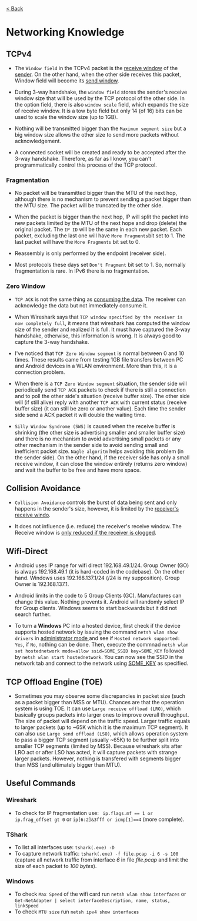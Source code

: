 [< Back](https://github.com/brlebtag/My-Commonplace-Book)

# Networking Knowledge

## TCPv4
* The `Window field` in the TCPv4 packet is the <ins>receive window</ins> of the <ins>sender</ins>. On the other hand, when the other side receives this packet, Window field will become its <ins>send window</ins>.

* During 3-way handshake, the `window field` stores the sender's receive window size that will be used by the TCP protocol of the other side. In the option field, there is also `window scale` field, which expands the size of receive window. It is a tow byte field but only 14 (of 16) bits can be used to scale the window size (up to 1GB).

* Nothing will be transmitted bigger than the `Maximum segment size` but a big window size allows the other size to send more packets without acknowledgement.

* A connected socket will be created and ready to be accepted after the 3-way handshake. Therefore, as far as I know, you can't programmatically control this process of the TCP protocol.

### Fragmentation
* No packet will be transmitted bigger than the MTU of the next hop, although there is no mechanism to prevent sending a packet bigger than the MTU size. The packet will be truncated by the other side.

* When the packet is bigger than the next hop, IP will split the packet into new packets limited by the MTU of the next hope and drop (delete) the original packet. The `IP ID` will be the same in each new packet. Each packet, excluding the last one will have `More Fragments`bit set to 1. The last packet will have the `More Fragments` bit set to 0.

* Reassembly is only performed by the endpoint (receiver side).

* Most protocols these days set `Don't Fragment` bit set to 1. So, normally fragmentation is rare. In IPv6 there is no fragmentation.

### Zero Window

* `TCP ACK` is not the same thing as <ins>consuming the data</ins>. The receiver can acknowledge the data but not immediately consume it.

* When Wireshark says that `TCP window specified by the receiver is now completely full`, it means that wireshark has computed the window size of the sender and realized it is full. It must have captured the 3-way handshake, otherwise, this information is wrong. It is always good to capture the 3-way handshake.

* I've noticed that `TCP Zero Window segment` is normal between 0 and 10 times. These results came from testing 1GB file transfers between PC and Android devices in a WLAN environment. More than this, it is a connection problem.

* When there is a `TCP Zero Window segment` situation, the sender side will periodically send `TCP ACK` packets to check if there is still a connection and to poll the other side's situation (receive buffer size). The other side will (if still alive) reply with another `TCP ACK` with current status (receive buffer size) (it can still be zero or another value). Each time the sender side send a ACK packet it will double the waiting time.

* `Silly Window Syndrome (SWS)` is caused when the receive buffer is shrinking (the other size is advertising smaller and smaller buffer size) and there is no mechanism to avoid advertising small packets or any other mechanism in the sender side to avoid sending small and inefficient packet size. `Nagle algoritm` helps avoiding this problem (in the sender side). On the other hand, if the receiver side has only a small receive window, it can close the window entirely (returns zero window) and wait the buffer to be free and have more space.

## Collision Avoidance

* `Collision Avoidance` controls the burst of data being sent and only happens in the sender's size, however, it is limited by the <ins>receiver's receive windo</ins>.

* It does not influence (i.e. reduce) the receiver's receive window. The Receive window is <ins>only reduced if the receiver is clogged</ins>.

## Wifi-Direct
* Android uses IP range for wifi direct 192.168.49.1/24. Group Owner (GO) is always 192.168.49.1 (it is hard-coded in the codebase). On the other hand. Windows uses 192.168.137.1/24 (/24 is my supposition). Group Owner is 192.168.137.1.

* Android limits in the code to 5 Group Clients (GC). Manufactures can change this value. Nothing prevents it. Android will randomly select IP for Group clients. Windows seems to start backwards but it did not search further.

* To turn a **Windows** PC into a hosted device, first check if the device supports hosted network by issuing the command `netsh wlan show drivers` in <ins>administrator mode </ins>  and see if `Hosted network supported: Yes`, if `No`, nothing can be done. Then, execute the commnad `netsh wlan set hostednetwork mode=allow ssid=SOME_SSID key=SOME_KEY` followed by `netsh wlan start hostednetwork`. You can now see the SSID in the network tab and connect to the network using <ins>SOME_KEY</ins> as specified.

## TCP Offload Engine (TOE)
* Sometimes you may observe some discrepancies in packet size (such as a packet bigger than MSS or MTU). Chances are that the operation system is using TOE. It can use `Large receive offload (LRO)`, which basically groups packets into larger ones to improve overall throughput. The size of packet will depend on the traffic speed. Larger traffic equals to larger packets (up to ~65K which it is the maximum TCP segment). It can also use `Large send offload (LSO)`, which allows operation system to pass a bigger TCP segment (usually ~65K) to be further split into smaller TCP segments (limited by MSS). Because wireshark sits after LRO act or after LSO has acted, it will capture packets with strange larger packets. However, nothing is transfered with segments bigger than MSS (and ultimately bigger than MTU).

## Useful Commands

### Wireshark
* To check for IP fragmentation use: ` ip.flags.mf == 1 or ip.frag_offset gt 0` or `ip[6:2]&3fff or icmp[1]==4` (more complete).

### TShark
* To list all interfaces use: `tshark(.exe) -D`
* To capture network traffic: `tshark(.exe) -f file.pcap -i 6 -s 100` (capture all network traffic from interface _6_ in file _file.pcap_ and limit the size of each packet to _100 bytes_).

### Windows

* To check `Max Speed` of the wifi card run `netsh wlan show interfaces` or `Get-NetAdapter | select interfaceDescription, name, status, linkSpeed`
* To check `MTU size` run `netsh ipv4 show interfaces`
